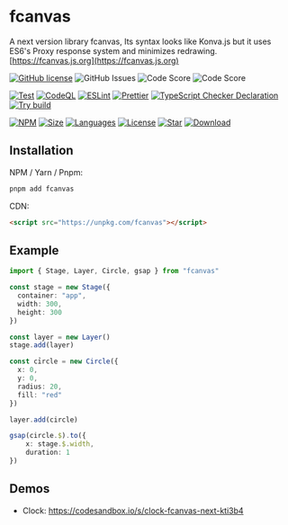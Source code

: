 # fcanvas

A next version library fcanvas, Its syntax looks like Konva.js but it uses ES6's Proxy response system and minimizes redrawing.
[https://fcanvas.js.org](https://fcanvas.js.org)



[![GitHub license](https://img.shields.io/github/license/tachibana-shin/fcanvas-next)](https://github.com/tachibana-shin/fcanvas-next/blob/main/LICENSE) <img alt="GitHub Issues" src="https://img.shields.io/github/issues/tachibana-shin/fcanvas-next" /> <img alt="Code Score" src="https://api.codiga.io/project/35319/score/svg" /> <img alt="Code Score" src="https://api.codiga.io/project/35319/status/svg" />

[![Test](https://github.com/tachibana-shin/fcanvas-next/actions/workflows/test.yml/badge.svg)](https://github.com/tachibana-shin/fcanvas-next/actions/workflows/test.yml)
[![CodeQL](https://github.com/tachibana-shin/fcanvas-next/actions/workflows/codeql.yml/badge.svg)](https://github.com/tachibana-shin/fcanvas-next/actions/workflows/codeql.yml)
[![ESLint](https://github.com/tachibana-shin/fcanvas-next/actions/workflows/eslint.yml/badge.svg)](https://github.com/tachibana-shin/fcanvas-next/actions/workflows/eslint.yml)
[![Prettier](https://github.com/tachibana-shin/fcanvas-next/actions/workflows/prettier.yml/badge.svg)](https://github.com/tachibana-shin/fcanvas-next/actions/workflows/pretter.yml)
[![TypeScript Checker Declaration](https://github.com/tachibana-shin/fcanvas-next/actions/workflows/typing.yml/badge.svg)](https://github.com/tachibana-shin/fcanvas-next/actions/workflows/typing.yml)
[![Try build](https://github.com/tachibana-shin/fcanvas-next/actions/workflows/try-build.yml/badge.svg)](https://github.com/tachibana-shin/fcanvas-next/actions/workflows/try-build.yml)


[![NPM](https://badge.fury.io/js/fcanvas.svg)](http://badge.fury.io/js/fcanvas)
[![Size](https://img.shields.io/bundlephobia/minzip/fcanvas/latest)](https://npmjs.org/package/fcanvas)
[![Languages](https://img.shields.io/github/languages/top/tachibana-shin/fcanvas-next)](https://npmjs.org/package/fcanvas)
[![License](https://img.shields.io/npm/l/fcanvas)](https://npmjs.org/package/fcanvas-next)
[![Star](https://img.shields.io/github/stars/tachibana-shin/fcanvas-next)](https://github.com/tachibana-shin/fcanvas-next/stargazers)
[![Download](https://img.shields.io/npm/dm/fcanvas)](https://npmjs.org/package/fcanvas-next)

## Installation

NPM / Yarn / Pnpm:

```bash
pnpm add fcanvas
```

CDN:

```html
<script src="https://unpkg.com/fcanvas"></script>
```

## Example

```ts
import { Stage, Layer, Circle, gsap } from "fcanvas"

const stage = new Stage({
  container: "app",
  width: 300,
  height: 300
})

const layer = new Layer()
stage.add(layer)

const cỉrcle = new Circle({
  x: 0,
  y: 0,
  radius: 20,
  fill: "red"
})

layer.add(circle)

gsap(circle.$).to({
    x: stage.$.width,
    duration: 1
})
```

## Demos

- Clock: https://codesandbox.io/s/clock-fcanvas-next-kti3b4
